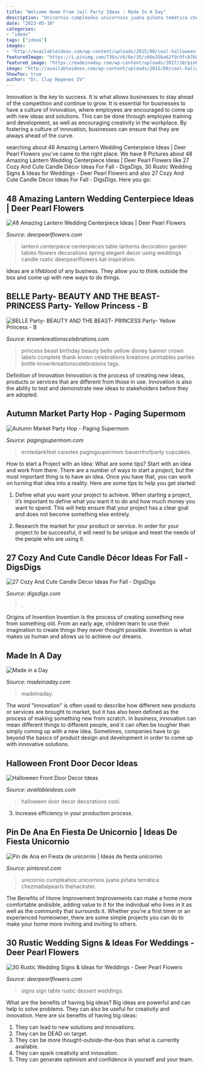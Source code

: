 ```yaml
---
title: "Welcome Home From Jail Party Ideas : Made In A Day"
description: "Unicornio cumpleaños unicornios juana piñata temática chezmaitaipearls thehackster"
date: "2023-05-10"
categories:
- "ideas"
tags: ["ideas"]
images:
- "http://availableideas.com/wp-content/uploads/2015/08/cool-halloween-front-door-decor-ideas-13.jpg"
featuredImage: "https://i.pinimg.com/736x/c6/6e/35/c66e35ba62f9c9fcb7685a3119675602.jpg"
featured_image: "https://madeinaday.com/wp-content/uploads/2017/10/pink-home.jpg"
image: "http://availableideas.com/wp-content/uploads/2015/08/cool-halloween-front-door-decor-ideas-13.jpg"
ShowToc: true
author: "Dr. Clay Hagenes IV"
---
```



Innovation is the key to success. It is what allows businesses to stay ahead of the competition and continue to grow. It is essential for businesses to have a culture of innovation, where employees are encouraged to come up with new ideas and solutions. This can be done through employee training and development, as well as encouraging creativity in the workplace. By fostering a culture of innovation, businesses can ensure that they are always ahead of the curve.

	

		
searching about 48 Amazing Lantern Wedding Centerpiece Ideas | Deer Pearl Flowers you've came to the right place. We have 8 Pictures about 48 Amazing Lantern Wedding Centerpiece Ideas | Deer Pearl Flowers like 27 Cozy And Cute Candle Décor Ideas For Fall - DigsDigs, 30 Rustic Wedding Signs &amp; Ideas for Weddings - Deer Pearl Flowers and also 27 Cozy And Cute Candle Décor Ideas For Fall - DigsDigs. Here you go:
		
    
## 48 Amazing Lantern Wedding Centerpiece Ideas | Deer Pearl Flowers

<img loading=lazy src="https://www.deerpearlflowers.com/wp-content/uploads/2015/05/Vintage-lantern-centerpiece.jpg" onerror="this.onerror=null;this.src='https://tse3.mm.bing.net/th?id=OIP.u-uOHGLmt6ZAVeLso41aMQHaLH&amp;pid=15.1';" alt="48 Amazing Lantern Wedding Centerpiece Ideas | Deer Pearl Flowers">

_Source: deerpearlflowers.com_

>lantern centerpiece centerpieces table lanterns decoration garden tables flowers decorations spring elegant decor using weddings candle rustic deerpearlflowers kat inspiration. 

	

Ideas are a lifeblood of any business. They allow you to think outside the box and come up with new ways to do things.

    
## BELLE Party- BEAUTY AND THE BEAST- PRINCESS Party- Yellow Princess - B

<img loading=lazy src="https://cdn.shopify.com/s/files/1/1128/1376/products/il_570xN.482665003_nlpd_3da83969-31bd-4613-9f08-3a48fe538a72_grande.jpg?v=1467016436" onerror="this.onerror=null;this.src='https://tse1.mm.bing.net/th?id=OIP.qVa9D2-lQNLu14ouY7ByVgAAAA&amp;pid=15.1';" alt="BELLE Party- BEAUTY AND THE BEAST- PRINCESS Party- Yellow Princess - B">

_Source: krownkreationscelebrations.com_

>princess beast birthday beauty belle yellow disney banner crown labels complete thank krown celebrations kreations printables parties bottle krownkreationscelebrations tags. 

	

Definition of Innovation
Innovation is the process of creating new ideas, products or services that are different from those in use. Innovation is also the ability to test and demonstrate new ideas to stakeholders before they are adopted.

    
## Autumn Market Party Hop - Paging Supermom

<img loading=lazy src="https://pagingsupermom.com/wp-content/uploads/2014/08/Autumn-Market-4.jpg" onerror="this.onerror=null;this.src='https://tse1.mm.bing.net/th?id=OIP.twZRwieMm9NjY0SqiYbGtQHaLH&amp;pid=15.1';" alt="Autumn Market Party Hop - Paging Supermom">

_Source: pagingsupermom.com_

>erntedankfest caixotes pagingsupermom bauernhofparty cupcakes. 

	

How to start a Project with an Idea: What are some tips?
Start with an idea and work from there. There are a number of ways to start a project, but the most important thing is to have an idea. Once you have that, you can work on turning that idea into a reality. Here are some tips to help you get started:
1. Define what you want your project to achieve. When starting a project, it’s important to define what you want it to do and how much money you want to spend. This will help ensure that your project has a clear goal and does not become something else entirely.

2. Research the market for your product or service. In order for your project to be successful, it will need to be unique and meet the needs of the people who are using it.

    
## 27 Cozy And Cute Candle Décor Ideas For Fall - DigsDigs

<img loading=lazy src="https://www.digsdigs.com/photos/cozy-and-cute-candle-decor-ideas-for-fall-11-554x834.jpg" onerror="this.onerror=null;this.src='https://tse1.mm.bing.net/th?id=OIP.oET7nt0IJgtsK4QGN4PqrAHaLJ&amp;pid=15.1';" alt="27 Cozy And Cute Candle Décor Ideas For Fall - DigsDigs">

_Source: digsdigs.com_

>. 

	

Origins of Invention
Invention is the process of creating something new from something old. From an early age, children learn to use their imagination to create things they never thought possible. Invention is what makes us human and allows us to achieve our dreams.

    
## Made In A Day

<img loading=lazy src="https://madeinaday.com/wp-content/uploads/2017/10/pink-home.jpg" onerror="this.onerror=null;this.src='https://tse3.mm.bing.net/th?id=OIP.cU1Wt4opcVWxG06i_XLa8AHaLH&amp;pid=15.1';" alt="Made in a Day">

_Source: madeinaday.com_

>madeinaday. 

	

The word "innovation" is often used to describe how different new products or services are brought to market, but it has also been defined as the process of making something new from scratch. In business, innovation can mean different things to different people, and it can often be tougher than simply coming up with a new idea. Sometimes, companies have to go beyond the basics of product design and development in order to come up with innovative solutions.

    
## Halloween Front Door Decor Ideas

<img loading=lazy src="http://availableideas.com/wp-content/uploads/2015/08/cool-halloween-front-door-decor-ideas-13.jpg" onerror="this.onerror=null;this.src='https://tse2.mm.bing.net/th?id=OIP.TMmEwP4OwGPUIuYuSrwGpgHaLn&amp;pid=15.1';" alt="Halloween Front Door Decor Ideas">

_Source: availableideas.com_

>halloween door decor decorations cool. 

	

3. Increase efficiency in your production process.

    
## Pin De Ana En Fiesta De Unicornio | Ideas De Fiesta Unicornio

<img loading=lazy src="https://i.pinimg.com/736x/c6/6e/35/c66e35ba62f9c9fcb7685a3119675602.jpg" onerror="this.onerror=null;this.src='https://tse4.mm.bing.net/th?id=OIP.5w1-mi4gTU7KkXkQsAp1SwHaJ3&amp;pid=15.1';" alt="Pin de Ana en Fiesta de unicornio | Ideas de fiesta unicornio">

_Source: pinterest.com_

>unicornio cumpleaños unicornios juana piñata temática chezmaitaipearls thehackster. 

	

The Benefits of Home Improvement
Improvements can make a home more comfortable andisible, adding value to it for the individual who lives in it as well as the community that surrounds it. Whether you're a first timer or an experienced homeowner, there are some simple projects you can do to make your home more inviting and inviting to others.

    
## 30 Rustic Wedding Signs &amp; Ideas For Weddings - Deer Pearl Flowers

<img loading=lazy src="https://www.deerpearlflowers.com/wp-content/uploads/2016/05/dessert-table-sign.jpg" onerror="this.onerror=null;this.src='https://tse2.mm.bing.net/th?id=OIP.uv3Qqf6cX23SUYp-y84TzAHaLF&amp;pid=15.1';" alt="30 Rustic Wedding Signs &amp; Ideas for Weddings - Deer Pearl Flowers">

_Source: deerpearlflowers.com_

>signs sign table rustic dessert weddings. 

	

What are the benefits of having big ideas?
Big ideas are powerful and can help to solve problems. They can also be useful for creativity and innovation. Here are six benefits of having big ideas: 
1. They can lead to new solutions and innovations.
2. They can be DEAD on target.
3. They can be more thought-outside-the-box than what is currently available.
4. They can spark creativity and innovation. 
5. They can generate optimism and confidence in yourself and your team.

